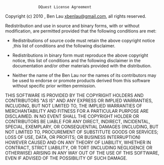                    DQuest License Agreement

Copyright (c) 2010 , Ben Lau <xbenlau@gmail.com>, all rights reserved.

Redistribution and use in source and binary forms, with or without 
modification, are permitted provided that the following conditions are 
met:

 * Redistributions of source code must retain the above copyright notice
   ,this list of conditions and the following disclaimer.
   
 * Redistributions in binary form must reproduce the above copyright 
   notice, this list of conditions and the following disclaimer in the 
   documentation and/or other materials provided with the distribution.
   
 * Neither the name of the Ben Lau nor the names of its contributors may
   be used to endorse or promote products derived from this software 
   without specific prior written permission.

THIS SOFTWARE IS PROVIDED BY THE COPYRIGHT HOLDERS AND CONTRIBUTORS "AS IS" AND ANY EXPRESS OR IMPLIED WARRANTIES, INCLUDING, BUT NOT LIMITED TO, THE IMPLIED WARRANTIES OF MERCHANTABILITY AND FITNESS FOR A PARTICULAR PURPOSE ARE DISCLAIMED. IN NO EVENT SHALL THE COPYRIGHT HOLDER OR CONTRIBUTORS BE LIABLE FOR ANY DIRECT, INDIRECT, INCIDENTAL, SPECIAL, EXEMPLARY, OR CONSEQUENTIAL DAMAGES (INCLUDING, BUT NOT LIMITED TO, PROCUREMENT OF SUBSTITUTE GOODS OR SERVICES; LOSS OF USE, DATA, OR PROFITS; OR BUSINESS INTERRUPTION) HOWEVER CAUSED AND ON ANY THEORY OF LIABILITY, WHETHER IN CONTRACT, STRICT LIABILITY, OR TORT (INCLUDING NEGLIGENCE OR OTHERWISE) ARISING IN ANY WAY OUT OF THE USE OF THIS SOFTWARE, EVEN IF ADVISED OF THE POSSIBILITY OF SUCH DAMAGE.
